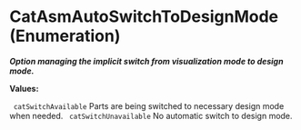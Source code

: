 # CatAsmAutoSwitchToDesignMode (Enumeration)

**_Option managing the implicit switch from visualization mode to design mode._**

**Values:**

` catSwitchAvailable`      Parts are being switched to necessary design mode when needed.
` catSwitchUnavailable`      No automatic switch to design mode.